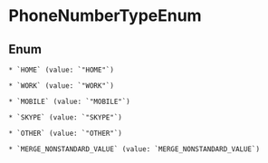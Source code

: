 
# PhoneNumberTypeEnum

## Enum


    * `HOME` (value: `"HOME"`)

    * `WORK` (value: `"WORK"`)

    * `MOBILE` (value: `"MOBILE"`)

    * `SKYPE` (value: `"SKYPE"`)

    * `OTHER` (value: `"OTHER"`)

    * `MERGE_NONSTANDARD_VALUE` (value: `MERGE_NONSTANDARD_VALUE`)


